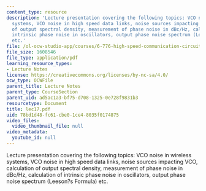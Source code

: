 ```yaml
---
content_type: resource
description: 'Lecture presentation covering the following topics: VCO noise in wireless
  systems, VCO noise in high speed data links, noise sources impacting VCO, calculation
  of output spectral density, measurement of phase noise in dBc/Hz, calculation of
  intrinsic phase noise in oscillators, output phase noise spectrum (Leeson?s Formula)
  etc.'
file: /ol-ocw-studio-app/courses/6-776-high-speed-communication-circuits-spring-2005/78bd1d48fc61cbe01ce48035f0174875_lec17.pdf
file_size: 1608546
file_type: application/pdf
learning_resource_types:
- Lecture Notes
license: https://creativecommons.org/licenses/by-nc-sa/4.0/
ocw_type: OCWFile
parent_title: Lecture Notes
parent_type: CourseSection
parent_uid: ad5ac1a3-bf75-d708-1325-0e728f9831b3
resourcetype: Document
title: lec17.pdf
uid: 78bd1d48-fc61-cbe0-1ce4-8035f0174875
video_files:
  video_thumbnail_file: null
video_metadata:
  youtube_id: null
---
```

Lecture presentation covering the following topics: VCO noise in wireless systems, VCO noise in high speed data links, noise sources impacting VCO, calculation of output spectral density, measurement of phase noise in dBc/Hz, calculation of intrinsic phase noise in oscillators, output phase noise spectrum (Leeson?s Formula) etc.